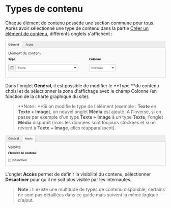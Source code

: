 # Types de contenu

Chaque élément de contenu possède une section commune pour tous. Après avoir sélectionné une type de contenu dans la partie [Créer un élément de contenu](/types-de-contenu/creer-un-element-de-contenu.md), différents onglets s'affichent :

![](/assets/add_content_generique.png)

Dans l'onglet **Général**, il est possible de modifier le **Type **du contenu choisi et de sélectionner la zone d'affichage avec le champ Colonne \(en fonction de la charte graphique du site\).

> **Note : **Si on modifie le type de l'élément \(exemple : **Texte** en **Texte + Image**\), un nouvel onglet **Média** est ajouté. A l'inverse, si on passe par exemple d'un type **Texte + Image** à un type **Texte**, l'onglet **Média** disparaît \(mais les données sont toujours stockées et si on revient à **Texte + Image**, elles réapparaissent\).

![](/assets/add_content_acces.png)

L'onglet **Accès** permet de définir la visibilité du contenu, sélectionner **Désactiver** pour qu'il ne soit plus visible par les internautes.

> **Note :** Il existe une multitude de types de contenu disponible, certains ne sont pas détaillées dans ce guide mais suivent la même logique d'ajout.



